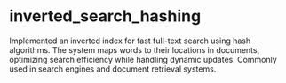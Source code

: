 # inverted_search_hashing
Implemented an inverted index for fast full-text search using hash algorithms. The system maps words to their locations in documents, optimizing search efficiency while handling dynamic updates. Commonly used in search engines and document retrieval systems.
